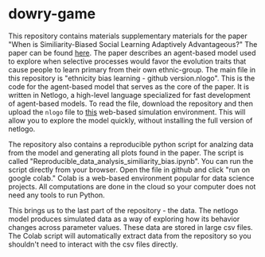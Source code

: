 # dowry-game

This repository contains materials supplementary materials for the paper "When is Similiarity-Biased Social Learning Adaptively Advantageous?" The paper can be found [here](http://philsci-archive.pitt.edu/20493/1/Similarity_Social_Learning_daniel.pdf). The paper describes an agent-based model used to explore when selective processes would favor the evolution traits that cause people to learn primary from their own ethnic-group. The main file in this repository is "ethnicity bias learning - github version.nlogo". This is the code for the agent-based model that serves as the core of the paper. It is written in Netlogo, a high-level language specialized for fast development of agent-based models. To read the file, download the repository and then upload the `nlogo` file to [this](https://www.netlogoweb.org/) web-based simulation environment. This will allow you to explore the model quickly, without installing the full version of netlogo.

The repository also contains a reproducible python script for analzing data from the model and generating all plots found in the paper. The script is called "Reproducible_data_analysis_similiarity_bias.ipynb". You can run the script directly from your browser. Open the file in github and click "run on google colab." Colab is a web-based environment popular for data science projects. All computations are done in the cloud so your computer does not need any tools to run Python.

This brings us to the last part of the repository - the data. The netlogo model produces simulated data as a way of exploring how its behavior changes across parameter values. These data are stored in large csv files. The Colab script will automatically extract data from the repository so you shouldn't need to interact with the csv files directly.

